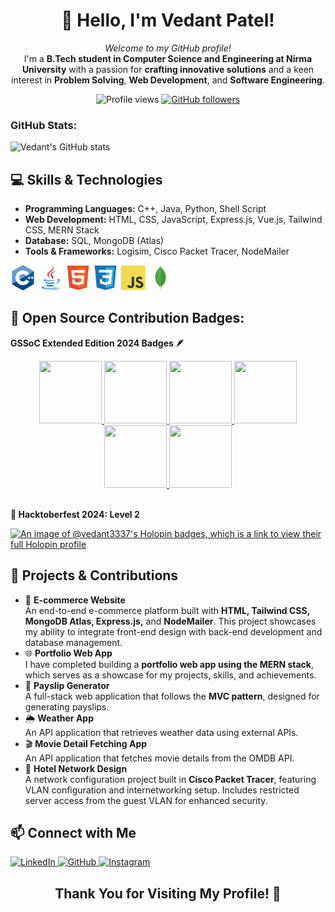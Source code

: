 <h1 align="center">👋 Hello, I'm <strong>Vedant Patel</strong>!</h1>
<p align="center">
  <em>Welcome to my GitHub profile!</em> <br>
  I'm a <strong>B.Tech student in Computer Science and Engineering at Nirma University</strong> with a passion for <strong>crafting innovative solutions</strong> and a keen interest in <strong>Problem Solving</strong>, <strong>Web Development</strong>, and <strong>Software Engineering</strong>.
</p>

<p align="center">
  <img src="https://komarev.com/ghpvc/?username=vedant3337&label=Profile%20views&color=0e75b6&style=flat" alt="Profile views" /> 
  <a href="https://github.com/vedant3337?tab=followers">
    <img src="https://img.shields.io/github/followers/vedant3337?label=Followers&style=social" alt="GitHub followers" />
  </a>
</p>


### GitHub Stats:
![Vedant's GitHub stats](https://github-readme-stats.vercel.app/api?username=vedant3337&show_icons=true&theme=tokyonight&title_color=1E90FF&title=Vedant%20Patel's%20GitHub%20Statistics)


<h2>💻 <strong>Skills & Technologies</strong></h2>
<ul>
  <li><strong>Programming Languages:</strong> C++, Java, Python, Shell Script</li>
  <li><strong>Web Development:</strong> HTML, CSS, JavaScript, Express.js, Vue.js, Tailwind CSS, MERN Stack</li>
  <li><strong>Database:</strong> SQL, MongoDB (Atlas)</li>
  <li><strong>Tools & Frameworks:</strong> Logisim, Cisco Packet Tracer, NodeMailer</li>
</ul>

<p align="left">
    <img src="https://raw.githubusercontent.com/devicons/devicon/master/icons/cplusplus/cplusplus-original.svg" alt="C++" width="40" height="40"/>
    <img src="https://raw.githubusercontent.com/devicons/devicon/master/icons/java/java-original.svg" alt="Java" width="40" height="40"/>
    <img src="https://raw.githubusercontent.com/devicons/devicon/master/icons/html5/html5-original.svg" alt="HTML" width="40" height="40"/>
    <img src="https://raw.githubusercontent.com/devicons/devicon/master/icons/css3/css3-original.svg" alt="CSS" width="40" height="40"/>
    <img src="https://raw.githubusercontent.com/devicons/devicon/master/icons/javascript/javascript-original.svg" alt="JavaScript" width="40" height="40"/>
    <img src="https://raw.githubusercontent.com/devicons/devicon/master/icons/mongodb/mongodb-original.svg" alt="MongoDB (Atlas)" width="40" height="40"/>
</p>


## 🎉 Open Source Contribution Badges:

<p><strong> GSSoC Extended Edition 2024 Badges 🪶</strong></p>
<div style='display:flex; align-items:center; gap: 10px;' align='center'><a href="https://gssoc.girlscript.tech/leaderboard">
<img src="https://raw.githubusercontent.com/GSSoC24/Postman-Challenge/main/docs/assets/Postman%20White.png" width="100px" height="100px" />
  <img src="https://raw.githubusercontent.com/GSSoC24/Postman-Challenge/main/docs/assets/1.png" width="100px" height="100px" />
  <img src="https://raw.githubusercontent.com/GSSoC24/Postman-Challenge/main/docs/assets/2.png" width="100px" height="100px" />
  <img src="https://raw.githubusercontent.com/GSSoC24/Postman-Challenge/main/docs/assets/3.png" width="100px" height="100px" />
  <img src="https://raw.githubusercontent.com/GSSoC24/Postman-Challenge/main/docs/assets/4.png" width="100px" height="100px" />
  <img src="https://raw.githubusercontent.com/GSSoC24/Postman-Challenge/main/docs/assets/5.png" width="100px" height="100px" /></a>
</div>

</br>
<p><strong>🌱 Hacktoberfest 2024: Level 2 </strong></p>

[![An image of @vedant3337's Holopin badges, which is a link to view their full Holopin profile](https://holopin.me/vedant3337)](https://holopin.io/@vedant3337)

<h2>🌟 <strong>Projects & Contributions</strong></h2>
<ul>
  <li>
    🔗 <strong>E-commerce Website</strong><br>
    An end-to-end e-commerce platform built with <strong>HTML, Tailwind CSS, MongoDB Atlas, Express.js,</strong> and <strong>NodeMailer</strong>. This project showcases my ability to integrate front-end design with back-end development and database management.
  </li>
  <li>
    🌐 <strong>Portfolio Web App</strong><br>
    I have completed building a <strong>portfolio web app using the MERN stack</strong>, which serves as a showcase for my projects, skills, and achievements.
  </li>
  <li>
    📝 <strong>Payslip Generator</strong><br>
    A full-stack web application that follows the <strong>MVC pattern</strong>, designed for generating payslips.
  </li>
  <li>
    🌦️ <strong>Weather App</strong><br>
    An API application that retrieves weather data using external APIs.
  </li>
  <li>
    🎬 <strong>Movie Detail Fetching App</strong><br>
    An API application that fetches movie details from the OMDB API.
  </li>
  <li>
    🏨 <strong>Hotel Network Design</strong><br>
    A network configuration project built in <strong>Cisco Packet Tracer</strong>, featuring VLAN configuration and internetworking setup. Includes restricted server access from the guest VLAN for enhanced security.
  </li>
</ul>


<h2>📫 <strong>Connect with Me</strong></h2>
<p>
  <a href="https://www.linkedin.com/in/vedant3337/" target="_blank">
    <img src="https://img.shields.io/badge/-LinkedIn-blue?style=flat-square&logo=Linkedin&logoColor=white" alt="LinkedIn">
  </a>
  <a href="https://github.com/vedant3337" target="_blank">
    <img src="https://img.shields.io/github/followers/vedant3337?label=GitHub&style=flat-square&logo=Github" alt="GitHub">
  </a>
  <a href="https://www.instagram.com/vedant_3337/" target="_blank">
    <img src="https://img.shields.io/badge/-Instagram-E4405F?style=flat-square&logo=Instagram&logoColor=white" alt="Instagram">
  </a>
</p>


<h2 align="center"><strong>Thank You for Visiting My Profile! 🌟</strong></h2>
